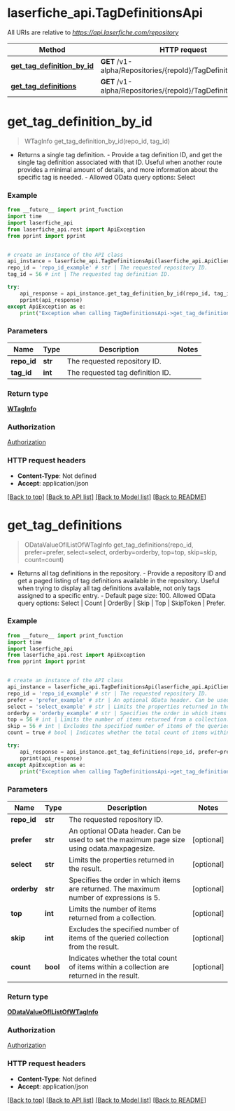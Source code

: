 # laserfiche_api.TagDefinitionsApi

All URIs are relative to *https://api.laserfiche.com/repository*

Method | HTTP request | Description
------------- | ------------- | -------------
[**get_tag_definition_by_id**](TagDefinitionsApi.md#get_tag_definition_by_id) | **GET** /v1-alpha/Repositories/{repoId}/TagDefinitions/{tagId} | 
[**get_tag_definitions**](TagDefinitionsApi.md#get_tag_definitions) | **GET** /v1-alpha/Repositories/{repoId}/TagDefinitions | 

# **get_tag_definition_by_id**
> WTagInfo get_tag_definition_by_id(repo_id, tag_id)



- Returns a single tag definition. - Provide a tag definition ID, and get the single tag definition associated with that ID. Useful when another route provides a minimal amount of details, and more information about the specific tag is needed. - Allowed OData query options: Select

### Example
```python
from __future__ import print_function
import time
import laserfiche_api
from laserfiche_api.rest import ApiException
from pprint import pprint


# create an instance of the API class
api_instance = laserfiche_api.TagDefinitionsApi(laserfiche_api.ApiClient(configuration))
repo_id = 'repo_id_example' # str | The requested repository ID.
tag_id = 56 # int | The requested tag definition ID.

try:
    api_response = api_instance.get_tag_definition_by_id(repo_id, tag_id)
    pprint(api_response)
except ApiException as e:
    print("Exception when calling TagDefinitionsApi->get_tag_definition_by_id: %s\n" % e)
```

### Parameters

Name | Type | Description  | Notes
------------- | ------------- | ------------- | -------------
 **repo_id** | **str**| The requested repository ID. | 
 **tag_id** | **int**| The requested tag definition ID. | 

### Return type

[**WTagInfo**](WTagInfo.md)

### Authorization

[Authorization](../README.md#Authorization)

### HTTP request headers

 - **Content-Type**: Not defined
 - **Accept**: application/json

[[Back to top]](#) [[Back to API list]](../README.md#documentation-for-api-endpoints) [[Back to Model list]](../README.md#documentation-for-models) [[Back to README]](../README.md)

# **get_tag_definitions**
> ODataValueOfIListOfWTagInfo get_tag_definitions(repo_id, prefer=prefer, select=select, orderby=orderby, top=top, skip=skip, count=count)



- Returns all tag definitions in the repository. - Provide a repository ID and get a paged listing of tag definitions available in the repository. Useful when trying to display all tag definitions available, not only tags assigned to a specific entry. - Default page size: 100. Allowed OData query options: Select | Count | OrderBy | Skip | Top | SkipToken | Prefer.

### Example
```python
from __future__ import print_function
import time
import laserfiche_api
from laserfiche_api.rest import ApiException
from pprint import pprint


# create an instance of the API class
api_instance = laserfiche_api.TagDefinitionsApi(laserfiche_api.ApiClient(configuration))
repo_id = 'repo_id_example' # str | The requested repository ID.
prefer = 'prefer_example' # str | An optional OData header. Can be used to set the maximum page size using odata.maxpagesize. (optional)
select = 'select_example' # str | Limits the properties returned in the result. (optional)
orderby = 'orderby_example' # str | Specifies the order in which items are returned. The maximum number of expressions is 5. (optional)
top = 56 # int | Limits the number of items returned from a collection. (optional)
skip = 56 # int | Excludes the specified number of items of the queried collection from the result. (optional)
count = true # bool | Indicates whether the total count of items within a collection are returned in the result. (optional)

try:
    api_response = api_instance.get_tag_definitions(repo_id, prefer=prefer, select=select, orderby=orderby, top=top, skip=skip, count=count)
    pprint(api_response)
except ApiException as e:
    print("Exception when calling TagDefinitionsApi->get_tag_definitions: %s\n" % e)
```

### Parameters

Name | Type | Description  | Notes
------------- | ------------- | ------------- | -------------
 **repo_id** | **str**| The requested repository ID. | 
 **prefer** | **str**| An optional OData header. Can be used to set the maximum page size using odata.maxpagesize. | [optional] 
 **select** | **str**| Limits the properties returned in the result. | [optional] 
 **orderby** | **str**| Specifies the order in which items are returned. The maximum number of expressions is 5. | [optional] 
 **top** | **int**| Limits the number of items returned from a collection. | [optional] 
 **skip** | **int**| Excludes the specified number of items of the queried collection from the result. | [optional] 
 **count** | **bool**| Indicates whether the total count of items within a collection are returned in the result. | [optional] 

### Return type

[**ODataValueOfIListOfWTagInfo**](ODataValueOfIListOfWTagInfo.md)

### Authorization

[Authorization](../README.md#Authorization)

### HTTP request headers

 - **Content-Type**: Not defined
 - **Accept**: application/json

[[Back to top]](#) [[Back to API list]](../README.md#documentation-for-api-endpoints) [[Back to Model list]](../README.md#documentation-for-models) [[Back to README]](../README.md)

